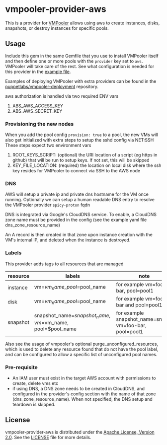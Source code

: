 # vmpooler-provider-aws

This is a provider for [VMPooler](https://github.com/puppetlabs/vmpooler) allows using aws to create instances, disks,
snapshots, or destroy instances for specific pools.

## Usage

Include this gem in the same Gemfile that you use to install VMPooler itself and then define one or more pools with the `provider` key set to `aws`. VMPooler will take care of the rest.
See what configuration is needed for this provider in the [example file](https://github.com/puppetlabs/vmpooler-provider-aws/blob/main/vmpooler.yaml.example).

Examples of deploying VMPooler with extra providers can be found in the [puppetlabs/vmpooler-deployment](https://github.com/puppetlabs/vmpooler-deployment) repository.

aws authorization is handled via two required ENV vars

1. ABS_AWS_ACCESS_KEY
2. ABS_AWS_SECRET_KEY

### Provisioning the new nodes

When you add the pool config `provision: true` to a pool, the new VMs will also get initialized with extra steps to setup the sshd config via NET:SSH
These steps expect two environment vars
1. ROOT_KEYS_SCRIPT: (optional) the URI location of a script (eg https in github) that will be run to setup keys. If not set, this will be skipped
2. KEY_FILE_LOCATION: (required) the location on local disk where the ssh key resides for VMPooler to connect via SSH to the AWS node

### DNS
AWS will setup a private ip and private dns hostname for the VM once running. Optionally we can setup a human readable DNS entry to resolve the VMPooler provider `spicy-proton` fqdn

DNS is integrated via Google's CloudDNS service. To enable, a CloudDNS zone name must be provided in the config (see the example yaml file dns_zone_resource_name)

An A record is then created in that zone upon instance creation with the VM's internal IP, and deleted when the instance is destroyed.

### Labels
This provider adds tags to all resources that are managed

|resource|labels|note|
|---|---|---|
|instance|vm=$vm_name, pool=$pool_name|for example vm=foo-bar, pool=pool1|
|disk|vm=$vm_name, pool=$pool_name|for example vm=foo-bar and pool=pool1|
|snapshot|snapshot_name=$snapshot_name, vm=$vm_name, pool=$pool_name| for example snapshot_name=snap1, vm=foo-bar, pool=pool1|

Also see the usage of vmpooler's optional purge_unconfigured_resources, which is used to delete any resource found that
do not have the pool label, and can be configured to allow a specific list of unconfigured pool names. 

### Pre-requisite

- An IAM user must exist in the target AWS account with permissions to create, delete vms etc
- if using DNS, a DNS zone needs to be created in CloudDNS, and configured in the provider's config section with the name of that zone (dns_zone_resource_name). When not specified, the DNS setup and teardown is skipped.


## License

vmpooler-provider-aws is distributed under the [Apache License, Version 2.0](http://www.apache.org/licenses/LICENSE-2.0.html). See the [LICENSE](LICENSE) file for more details.